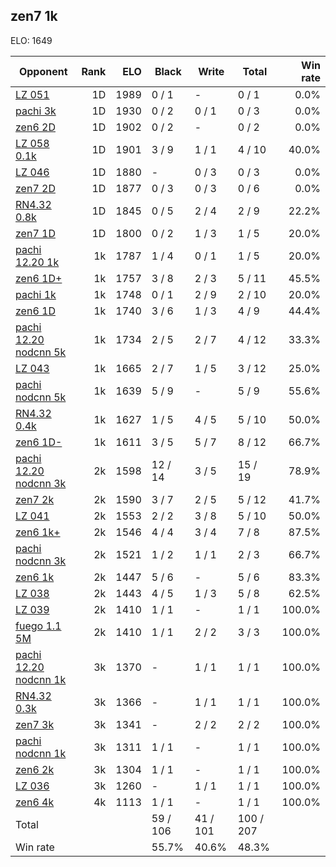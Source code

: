 ## zen7 1k ##

ELO: 1649

Opponent | Rank | ELO | Black | Write | Total | Win rate
---------|-----:|----:|-------|-------|-------|-------:
[LZ 051](LZ%20051.md) | 1D | 1989 | 0 / 1 | - | 0 / 1 | 0.0%
[pachi 3k](pachi%203k.md) | 1D | 1930 | 0 / 2 | 0 / 1 | 0 / 3 | 0.0%
[zen6 2D](zen6%202D.md) | 1D | 1902 | 0 / 2 | - | 0 / 2 | 0.0%
[LZ 058 0.1k](LZ%20058%200.1k.md) | 1D | 1901 | 3 / 9 | 1 / 1 | 4 / 10 | 40.0%
[LZ 046](LZ%20046.md) | 1D | 1880 | - | 0 / 3 | 0 / 3 | 0.0%
[zen7 2D](zen7%202D.md) | 1D | 1877 | 0 / 3 | 0 / 3 | 0 / 6 | 0.0%
[RN4.32 0.8k](RN4.32%200.8k.md) | 1D | 1845 | 0 / 5 | 2 / 4 | 2 / 9 | 22.2%
[zen7 1D](zen7%201D.md) | 1D | 1800 | 0 / 2 | 1 / 3 | 1 / 5 | 20.0%
[pachi 12.20 1k](pachi%2012.20%201k.md) | 1k | 1787 | 1 / 4 | 0 / 1 | 1 / 5 | 20.0%
[zen6 1D+](zen6%201D+.md) | 1k | 1757 | 3 / 8 | 2 / 3 | 5 / 11 | 45.5%
[pachi 1k](pachi%201k.md) | 1k | 1748 | 0 / 1 | 2 / 9 | 2 / 10 | 20.0%
[zen6 1D](zen6%201D.md) | 1k | 1740 | 3 / 6 | 1 / 3 | 4 / 9 | 44.4%
[pachi 12.20 nodcnn 5k](pachi%2012.20%20nodcnn%205k.md) | 1k | 1734 | 2 / 5 | 2 / 7 | 4 / 12 | 33.3%
[LZ 043](LZ%20043.md) | 1k | 1665 | 2 / 7 | 1 / 5 | 3 / 12 | 25.0%
[pachi nodcnn 5k](pachi%20nodcnn%205k.md) | 1k | 1639 | 5 / 9 | - | 5 / 9 | 55.6%
[RN4.32 0.4k](RN4.32%200.4k.md) | 1k | 1627 | 1 / 5 | 4 / 5 | 5 / 10 | 50.0%
[zen6 1D-](zen6%201D-.md) | 1k | 1611 | 3 / 5 | 5 / 7 | 8 / 12 | 66.7%
[pachi 12.20 nodcnn 3k](pachi%2012.20%20nodcnn%203k.md) | 2k | 1598 | 12 / 14 | 3 / 5 | 15 / 19 | 78.9%
[zen7 2k](zen7%202k.md) | 2k | 1590 | 3 / 7 | 2 / 5 | 5 / 12 | 41.7%
[LZ 041](LZ%20041.md) | 2k | 1553 | 2 / 2 | 3 / 8 | 5 / 10 | 50.0%
[zen6 1k+](zen6%201k+.md) | 2k | 1546 | 4 / 4 | 3 / 4 | 7 / 8 | 87.5%
[pachi nodcnn 3k](pachi%20nodcnn%203k.md) | 2k | 1521 | 1 / 2 | 1 / 1 | 2 / 3 | 66.7%
[zen6 1k](zen6%201k.md) | 2k | 1447 | 5 / 6 | - | 5 / 6 | 83.3%
[LZ 038](LZ%20038.md) | 2k | 1443 | 4 / 5 | 1 / 3 | 5 / 8 | 62.5%
[LZ 039](LZ%20039.md) | 2k | 1410 | 1 / 1 | - | 1 / 1 | 100.0%
[fuego 1.1 5M](fuego%201.1%205M.md) | 2k | 1410 | 1 / 1 | 2 / 2 | 3 / 3 | 100.0%
[pachi 12.20 nodcnn 1k](pachi%2012.20%20nodcnn%201k.md) | 3k | 1370 | - | 1 / 1 | 1 / 1 | 100.0%
[RN4.32 0.3k](RN4.32%200.3k.md) | 3k | 1366 | - | 1 / 1 | 1 / 1 | 100.0%
[zen7 3k](zen7%203k.md) | 3k | 1341 | - | 2 / 2 | 2 / 2 | 100.0%
[pachi nodcnn 1k](pachi%20nodcnn%201k.md) | 3k | 1311 | 1 / 1 | - | 1 / 1 | 100.0%
[zen6 2k](zen6%202k.md) | 3k | 1304 | 1 / 1 | - | 1 / 1 | 100.0%
[LZ 036](LZ%20036.md) | 3k | 1260 | - | 1 / 1 | 1 / 1 | 100.0%
[zen6 4k](zen6%204k.md) | 4k | 1113 | 1 / 1 | - | 1 / 1 | 100.0%
Total | | | 59 / 106 | 41 / 101 | 100 / 207 | 
Win rate| | | 55.7% | 40.6% | 48.3% | 
